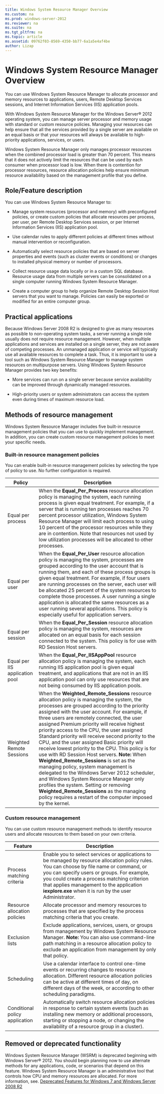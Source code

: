 ```yaml
---
title: Windows System Resource Manager Overview
ms.custom: na
ms.prod: windows-server-2012
ms.reviewer: na
ms.suite: na
ms.tgt_pltfrm: na
ms.topic: article
ms.assetid: 09762f03-8569-4350-bb77-6a1a5e4af4be
author: Lizap
---
```

# Windows System Resource Manager Overview
You can use Windows System Resource Manager to allocate processor and memory resources to applications, users, Remote Desktop Services sessions, and Internet Information Services \(IIS\) application pools.

With Windows System Resource Manager for the Windows Server® 2012 operating system, you can manage server processor and memory usage with standard or custom resource policies. Managing your resources can help ensure that all the services provided by a single server are available on an equal basis or that your resources will always be available to high\-priority applications, services, or users.

Windows System Resource Manager only manages processor resources when the combined processor load is greater than 70 percent. This means that it does not actively limit the resources that can be used by each consumer when processor load is low. When there is contention for processor resources, resource allocation policies help ensure minimum resource availability based on the management profile that you define.

## <a name="BKMK_OVER"></a>Role\/Feature description
You can use Windows System Resource Manager to:

-   Manage system resources \(processor and memory\) with preconfigured policies, or create custom policies that allocate resources per process, per user, per Remote Desktop Services session, or per Internet Information Services \(IIS\) application pool.

-   Use calendar rules to apply different policies at different times without manual intervention or reconfiguration.

-   Automatically select resource policies that are based on server properties and events \(such as cluster events or conditions\) or changes to installed physical memory or number of processors.

-   Collect resource usage data locally or in a custom SQL database. Resource usage data from multiple servers can be consolidated on a single computer running Windows System Resource Manager.

-   Create a computer group to help organize Remote Desktop Session Host servers that you want to manage. Policies can easily be exported or modified for an entire computer group.

## <a name="BKMK_APP"></a>Practical applications
Because  Windows Server 2008 R2  is designed to give as many resources as possible to non\-operating system tasks, a server running a single role usually does not require resource management. However, when multiple applications and services are installed on a single server, they are not aware of competing processes. An unmanaged application or service will typically use all available resources to complete a task. Thus, it is important to use a tool such as Windows System Resource Manager to manage system resources on multipurpose servers. Using Windows System Resource Manager provides two key benefits:

-   More services can run on a single server because service availability can be improved through dynamically managed resources.

-   High\-priority users or system administrators can access the system even during times of maximum resource load.

## <a name="BKMK_NEW"></a>Methods of resource management
Windows System Resource Manager includes five built\-in resource management policies that you can use to quickly implement management. In addition, you can create custom resource management policies to meet your specific needs.

### Built\-in resource management policies
You can enable built\-in resource management policies by selecting the type of policy to use. No further configuration is required.

|Policy|Description|
|----------|---------------|
|Equal per process|When the **Equal\_Per\_Process** resource allocation policy is managing the system, each running process is given equal treatment. For example, if a server that is running ten processes reaches 70 percent processor utilization, Windows System Resource Manager will limit each process to using 10 percent of the processor resources while they are in contention. Note that resources not used by low utilization processes will be allocated to other processes.|
|Equal per user|When the **Equal\_Per\_User** resource allocation policy is managing the system, processes are grouped according to the user account that is running them, and each of these process groups is given equal treatment. For example, if four users are running processes on the server, each user will be allocated 25 percent of the system resources to complete those processes. A user running a single application is allocated the same resources as a user running several applications. This policy is especially useful for application servers.|
|Equal per session|When the **Equal\_Per\_Session** resource allocation policy is managing the system, resources are allocated on an equal basis for each session connected to the system. This policy is for use with RD Session Host servers.|
|Equal per IIS application pool|When the **Equal\_Per\_IISAppPool** resource allocation policy is managing the system, each running IIS application pool is given equal treatment, and applications that are not in an IIS application pool can only use resources that are not being consumed by IIS application pools.|
|Weighted Remote Sessions|When the **Weighted\_Remote\_Sessions** resource allocation policy is managing the system, the processes are grouped according to the priority assigned with the user account. For example, if three users are remotely connected, the user assigned Premium priority will receive highest priority access to the CPU, the user assigned Standard priority will receive second priority to the CPU, and the user assigned Basic priority will receive lowest priority to the CPU. This policy is for use with RD Session Host servers. **Note:** When **Weighted\_Remote\_Sessions** is set as the managing policy, system management is delegated to the  Windows Server 2012  scheduler, and Windows System Resource Manager only profiles the system. Setting or removing **Weighted\_Remote\_Sessions** as the managing policy requires a restart of the computer imposed by the kernel.|

### Custom resource management
You can use custom resource management methods to identify resource users and allocate resources to them based on your own criteria.

|Feature|Description|
|-----------|---------------|
|Process matching criteria|Enable you to select services or applications to be managed by resource allocation policy rules. You can choose by file name or command, or you can specify users or groups. For example, you could create a process matching criterion that applies management to the application **iexplore.exe** when it is run by the user Administrator.|
|Resource allocation policies|Allocate processor and memory resources to processes that are specified by the process matching criteria that you create.|
|Exclusion lists|Exclude applications, services, users, or groups from management by Windows System Resource Manager. **Note:** You can also use command\-line path matching in a resource allocation policy to exclude an application from management by only that policy.|
|Scheduling|Use a calendar interface to control one\-time events or recurring changes to resource allocation. Different resource allocation policies can be active at different times of day, on different days of the week, or according to other scheduling paradigms.|
|Conditional policy application|Automatically switch resource allocation policies in response to certain system events \(such as installing new memory or additional processors, starting or stopping a node, or changing the availability of a resource group in a cluster\).|

## <a name="BKMK_DEP"></a>Removed or deprecated functionality
Windows System Resource Manager \(WSRM\) is deprecated beginning with Windows Server® 2012. You should begin planning now to use alternate methods for any applications, code, or scenarios that depend on this feature. Windows System Resource Manager is an administrative tool that controls how CPU and memory resources are allocated. For more information, see. [Deprecated Features for Windows 7 and Windows Server 2008 R2](http://go.microsoft.com/fwlink/p/?LinkId=217355)



